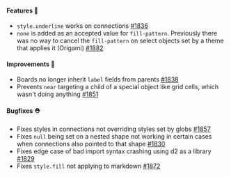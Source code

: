 #### Features 🚀

- `style.underline` works on connections [#1836](https://github.com/terrastruct/d2/pull/1836)
- `none` is added as an accepted value for `fill-pattern`. Previously there was no way to cancel the `fill-pattern` on select objects set by a theme that applies it (Origami) [#1882](https://github.com/terrastruct/d2/pull/1882)

#### Improvements 🧹

- Boards no longer inherit `label` fields from parents [#1838](https://github.com/terrastruct/d2/pull/1838)
- Prevents `near` targeting a child of a special object like grid cells, which wasn't doing anything [#1851](https://github.com/terrastruct/d2/pull/1851)

#### Bugfixes ⛑️

- Fixes styles in connections not overriding styles set by globs [#1857](https://github.com/terrastruct/d2/pull/1857)
- Fixes `null` being set on a nested shape not working in certain cases when connections also pointed to that shape [#1830](https://github.com/terrastruct/d2/pull/1830)
- Fixes edge case of bad import syntax crashing using d2 as a library [#1829](https://github.com/terrastruct/d2/pull/1829)
- Fixes `style.fill` not applying to markdown [#1872](https://github.com/terrastruct/d2/pull/1872)

